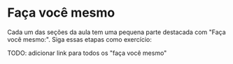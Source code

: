# Faça você mesmo

Cada um das seções da aula tem uma pequena parte destacada com "Faça você mesmo:".
Siga essas etapas como exercício:

TODO: adicionar link para todos os "faça você mesmo"
